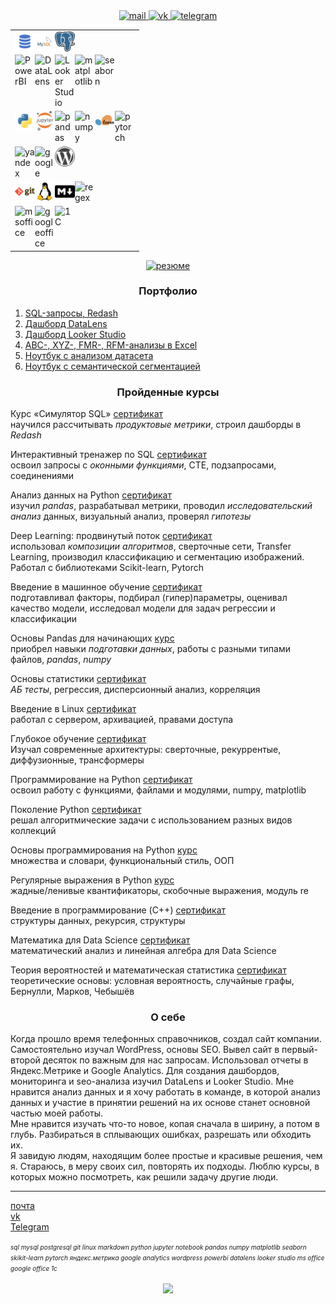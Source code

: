 <div align="center">
  <a href="mailto:gbrs@mail.ru">
    <img src="https://img.shields.io/badge/mail-blue" alt="mail">
  </a>
  <a href="https://vk.com/id1296920">
    <img src="https://img.shields.io/badge/vk-darkblue" alt="vk">
  </a>
  <a href="https://t.me/yu_boris">
    <img src="https://img.shields.io/badge/telegram-lightblue" alt="telegram">
  </a>
</div>

<table align="center">
  <tr>
    <td>
      <img align="left" alt="sql" width="32px" src="https://raw.githubusercontent.com/github/explore/80688e429a7d4ef2fca1e82350fe8e3517d3494d/topics/sql/sql.png"/>
      <img align="left" alt="mysql" width="32px" src="https://raw.githubusercontent.com/github/explore/80688e429a7d4ef2fca1e82350fe8e3517d3494d/topics/mysql/mysql.png"/>
      <img align="left" alt="postgresql" width="32px" src="https://raw.githubusercontent.com/github/explore/80688e429a7d4ef2fca1e82350fe8e3517d3494d/topics/postgresql/postgresql.png"/>
    </td>
  </tr>
  <tr>
    <td>
      <img align="left" alt="PowerBI" width="32px" src="https://upload.wikimedia.org/wikipedia/commons/thumb/c/cf/New_Power_BI_Logo.svg/240px-New_Power_BI_Logo.svg.png"/>
      <img align="left" alt="DataLens" width="32px" src="https://336118.selcdn.ru/Gutsy-Culebra/products/Yandex-DataLens-Logo.png"/>
      <img align="left" alt="Looker Studio" width="32px" src="https://avatars.githubusercontent.com/u/83476159?v=4?s=400"/>
      <img align="left" alt="matplotlib" width="32px" src="https://miro.medium.com/max/1200/1*rSw5vm4YFEtw-DQsy2ttqQ.png"/>
      <img align="left" alt="seaborn" width="32px" src="https://static.tildacdn.com/tild3366-3638-4638-a437-393836396136/images.png"/>
    </td>
  </tr>
  <tr>
    <td>
      <img align="left" alt="python" width="32px" src="https://raw.githubusercontent.com/github/explore/80688e429a7d4ef2fca1e82350fe8e3517d3494d/topics/python/python.png"/>
      <img align="left" alt="Jupyter Notebook" width="32px" src="https://raw.githubusercontent.com/github/explore/a4691f04ff219c1c2aa02fc61fda41aa43f1459a/topics/jupyter-notebook/jupyter-notebook.png"/>
      <img align="left" alt="pandas" width="32px" src="https://avatars.githubusercontent.com/u/21206976?v=4"/>
      <img align="left" alt="numpy" width="32px" src="https://numpy.org/images/logo.svg"/>
      <img align="left" alt="scikit-learn" width="32px" src="https://raw.githubusercontent.com/github/explore/80688e429a7d4ef2fca1e82350fe8e3517d3494d/topics/scikit-learn/scikit-learn.png"/>
      <img align="left" alt="pytorch" width="32px" src="https://upload.wikimedia.org/wikipedia/commons/thumb/1/10/PyTorch_logo_icon.svg/496px-PyTorch_logo_icon.svg.png?20200318225611"/>
    </td>
  </tr>
  <tr>
    <td>
      <img align="left" alt="yandex" width="32px" src="https://bv-dev.ru/wp-content/uploads/2021/03/Яндекс.Метрика.png"/>
      <img align="left" alt="google" width="32px" src="https://allwrite.by/img/google.png"/>
      <img align="left" alt="wordpress" width="32px" src="https://raw.githubusercontent.com/github/explore/80688e429a7d4ef2fca1e82350fe8e3517d3494d/topics/wordpress/wordpress.png"/>
    </td>
  </tr>
  <tr>
    <td>
      <img align="left" alt="git" width="32px" src="https://raw.githubusercontent.com/github/explore/80688e429a7d4ef2fca1e82350fe8e3517d3494d/topics/git/git.png"/>
      <img align="left" alt="Linux" width="32px" src="https://raw.githubusercontent.com/github/explore/80688e429a7d4ef2fca1e82350fe8e3517d3494d/topics/linux/linux.png"/>
      <img align="left" alt="markdown" width="32px" src="https://raw.githubusercontent.com/github/explore/80688e429a7d4ef2fca1e82350fe8e3517d3494d/topics/markdown/markdown.png"/>
      <img align="left" alt="regex" width="32px" src="https://avatars.steamstatic.com/22e90661b4acd4b776e80b184b13dd51780e6a2f_medium.jpg"/>
    </td>
  </tr>
  <tr>
    <td>
      <img align="left" alt="msoffice" width="32px" src="https://www.clipartkey.com/mpngs/m/33-334624_create-your-own-custom-word-excel-or-powerpoint.png"/>
      <img align="left" alt="googleoffice" width="32px" src="https://phandroid.s3.amazonaws.com/wp-content/uploads/2014/10/Google-Drive-Docs-Slides-Sheets-Material-update-640x630.jpg"/>
      <img align="left" alt="1С" width="32px" src="https://sun6-23.userapi.com/s/v1/if1/8KjYGSOFvT__bP312Y4TZZSsYaNwZePe7O_usqd4s9qltUdWulz-wVXWfo4ciuymVnVwKuBT.jpg?size=841x841&quality=96&crop=29,29,841,841&ava=1"/>
    </td>
  </tr>
</table>

<div align="center"> 
  <a href="https://drive.google.com/file/d/1Hq7tkjHYKHG0JESRVAKFSuJ69FR9LKX2/view?usp=drive_link">
    <img src="https://img.shields.io/badge/РЕЗЮМЕ-red" alt="резюме">
  </a>
</div>

<h3 align='center'>Портфолио</h3>

1. [SQL-запросы, Redash](https://github.com/gbrs/sql_ex/blob/main/sql_simulator_karpov_courses.md)
2. [Дашборд DataLens](https://datalens.yandex/vjliy8pmvnk6l)  
3. [Дашборд Looker Studio](https://lookerstudio.google.com/reporting/608374f3-071a-44df-874c-dfeac1327158/page/CRPVD)
4. [ABC-, XYZ-, FMR-, RFM-анализы  в Excel](https://docs.google.com/spreadsheets/d/1rx78h7b66OKDXlLVnyO5Drp-YDDf8yQA/edit?usp=sharing&ouid=111900585423920029755&rtpof=true&sd=true)  
5. [Ноутбук с анализом датасета](https://github.com/gbrs/python_math_intensive/blob/master/%D0%94%D0%BE%D0%BC%D0%B0%D1%88%D0%BD%D0%B5%D0%B5%20%D0%B7%D0%B0%D0%B4%D0%B0%D0%BD%D0%B8%D0%B5%207%20version%203.ipynb)  
6. [Ноутбук с семантической сегментацией](https://github.com/gbrs/DLS_1_2022_spring/blob/master/adv%2016%20%D0%94%D0%BE%D0%BC%D0%B0%D1%88%D0%BD%D0%B5%D0%B5%20%D0%B7%D0%B0%D0%B4%D0%B0%D0%BD%D0%B8%D0%B5.%20%D0%A1%D0%B5%D0%B3%D0%BC%D0%B5%D0%BD%D1%82%D0%B0%D1%86%D0%B8%D1%8F%20%D0%B8%D0%B7%D0%BE%D0%B1%D1%80%D0%B0%D0%B6%D0%B5%D0%BD%D0%B8%D0%B9/semantic_segmentation_adv%20Yugay.ipynb)

<h3 align='center'>Пройденные курсы</h3>

Курс «Симулятор SQL»   [сертификат](https://drive.google.com/file/d/1BaSDdH6XClKwFtyUFQ5Qi7FH-NQm6C2_/view?usp=drive_link)  
научился рассчитывать *продуктовые метрики*, строил дашборды в *Redash*

Интерактивный тренажер по SQL   [сертификат](https://stepik.org/cert/1635619)  
освоил запросы с *оконными функциями*, CTE, подзапросами, соединениями 

Анализ данных на Python   [сертификат](https://edu.sirius.online/certificate_DX3EgZOr)  
изучил *pandas*, разрабатывал метрики, проводил *исследовательский анализ* данных, визуальный анализ, проверял *гипотезы*

Deep Learning: продвинутый поток   [сертификат](https://drive.google.com/file/d/19z6MoKnH_J4BX9cSVJqRMKGLXkGSqaIQ/view?usp=share_link)  
использовал *композиции алгоритмов*, сверточные сети, Transfer Learning, производил классификацию и сегментацию изображений. Работал с библиотеками Scikit-learn, Pytorch

Введение в машинное обучение   [сертификат](https://edu.sirius.online/certificate_ydYOQPj2)  
подготавливал факторы, подбирал (гипер)параметры, оценивал качество модели, исследовал модели для задач регрессии и классификации 

Основы Pandas для начинающих   [курс](https://stepik.org/course/120014/syllabus)  
приобрел навыки *подготавки данных*, работы с разными типами файлов, *pandas*, *numpy*  

Основы статистики   [сертификат](https://stepik.org/cert/49860)  
*АБ тесты*, регрессия, дисперсионный анализ, корреляция  

Введение в Linux   [сертификат](https://stepik.org/cert/1823690)  
работал с сервером, архивацией, правами доступа 

Глубокое обучение   [сертификат](https://edu.sirius.online/#/certificate_ErQ23yYj)  
Изучал современные архитектуры: сверточные, рекуррентые, диффузионные, трансформеры

Программирование на Python   [сертификат](https://stepik.org/cert/386101)  
освоил работу с функциями, файлами и модулями, numpy, matplotlib  

Поколение Python   [сертификат](https://stepik.org/cert/1129480)  
решал алгоритмические задачи с использованием разных видов коллекций 

Основы программирования на Python   [курс](https://www.coursera.org/learn/python-osnovy-programmirovaniya)  
множества и словари, функциональный стиль, ООП

Регулярные выражения в Python   [курс](https://stepik.org/course/107335)  
жадные/ленивые квантификаторы, скобочные выражения, модуль re

Введение в программирование (C++)   [сертификат](https://stepik.org/cert/1072641)  
структуры данных, рекурсия, структуры

Математика для Data Science [сертификат](https://drive.google.com/file/d/1NULb3179_yBl8A6-OVD-9BQZy0j05uDV/view?usp=sharing)  
математический анализ и линейная алгебра для Data Science

Теория вероятностей и математическая статистика [сертификат](https://edu.sirius.online/certificate_QjBP7bgd)
теоретические основы: условная вероятность, случайные графы, Бернулли, Марков, Чебышёв

<h3 align='center'>О себе</h3>

Когда прошло время телефонных справочников, создал сайт компании. Самостоятельно изучал WordPress, основы SEO. Вывел сайт в первый-второй десяток по важным для нас запросам. Использовал отчеты в Яндекс.Метрике и Google Analytics. Для создания дашбордов, мониторинга и seo-анализа изучил DataLens и Looker Studio. Мне нравится анализ данных и я хочу работать в команде, в которой анализ данных и участие в принятии решений на их основе станет основной частью моей работы.    
Мне нравится изучать что-то новое, копая сначала в ширину, а потом в глубь. Разбираться в сплывающих ошибках, разрешать или обходить их.  
Я завидую людям, находящим более простые и красивые решения, чем я. Стараюсь, в меру своих сил, повторять их подходы. Люблю курсы, в которых можно посмотреть, как решили задачу другие люди.  

_____

[почта](gbrs@mail.ru)  
[vk](https://vk.com/id1296920)  
[Telegram](https://t.me/yu_boris)

<font size=1>*sql mysql postgresql git linux markdown python jupyter notebook pandas numpy matplotlib seaborn skikit-learn pytorch яндекс.метрика google analytics wordpress powerbi datalens looker studio ms office google office 1с*</font>

<div align="center">
  <img src="https://komarev.com/ghpvc/?username=gbrs&style=flat-square&color=blue" align='center'>
</div>
